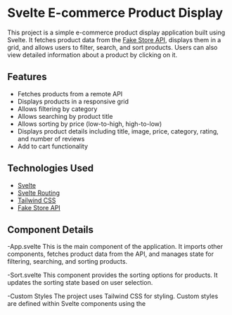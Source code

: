# Svelte E-commerce Product Display

This project is a simple e-commerce product display application built using Svelte. It fetches product data from the [Fake Store API](https://fakestoreapi.com/), displays them in a grid, and allows users to filter, search, and sort products. Users can also view detailed information about a product by clicking on it.

## Features

- Fetches products from a remote API
- Displays products in a responsive grid
- Allows filtering by category
- Allows searching by product title
- Allows sorting by price (low-to-high, high-to-low)
- Displays product details including title, image, price, category, rating, and number of reviews
- Add to cart functionality

## Technologies Used

- [Svelte](https://svelte.dev/)
- [Svelte Routing](https://github.com/EmilTholin/svelte-routing)
- [Tailwind CSS](https://tailwindcss.com/)
- [Fake Store API](https://fakestoreapi.com/)

## Component Details
-App.svelte
This is the main component of the application. It imports other components, fetches product data from the API, and manages state for filtering, searching, and sorting products.

-Sort.svelte
This component provides the sorting options for products. It updates the sorting state based on user selection.

-Custom Styles
The project uses Tailwind CSS for styling. Custom styles are defined within Svelte components using the <style> tag.

### Getting Started

- npm install
- npm run dev
- Open your browser and go to http://localhost:5000.

### Setup

1. Clone the repository:
   ```bash
   git clone https://github.com/your-username/svelte-ecommerce-product-display.git
   cd svelte-ecommerce-product-display

